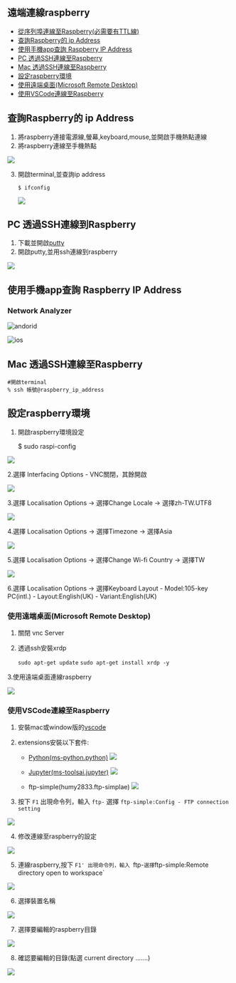 ## 遠端連線raspberry

- [從序列埠連線至Raspberry(必需要有TTL線)](https://www.raspberrypi.com.tw/tag/usb-to-ttl/)  
- [查詢Raspberry的 ip Address](#find_ip_address)  
- [使用手機app查詢 Raspberry IP Address](#mobileApp)
- [PC 透過SSH連線至Raspberry](#sshToRaspberryOnPC)  
- [Mac 透過SSH連線至Raspberry](#sshToRaspberryOnMac) 
- [設定raspberry環境](#set_up_raspberry)
- [使用遠端桌面(Microsoft Remote Desktop)](#Microsoft_Remote_Desktop)
- [使用VSCode連線至Raspberry](#vscode)

<a name="find_ip_address"></a>
## 查詢Raspberry的 ip Address
1. 將raspberry連接電源線,螢幕,keyboard,mouse,並開啟手機熱點連線
2. 將raspberry連線至手機熱點

![](./images/pic10.png)

3. 開啟terminal,並查詢ip address

	`$ ifconfig`
	
	![](./images/pic12.png)
<a name="sshToRaspberryOnPC"></a>
## PC 透過SSH連線到Raspberry
1. 下載並開啟[putty](https://www.chiark.greenend.org.uk/~sgtatham/putty/latest.html)
2. 開啟putty,並用ssh連線到raspberry

![](./images/putty-linux.png)

<a name="mobileApp"></a>
## 使用手機app查詢 Raspberry IP Address
### Network Analyzer

![andorid](https://play.google.com/store/apps/details?id=net.techet.netanalyzerlite.an&hl=zh_TW&gl=US)

![ios](https://apps.apple.com/la/app/network-analyzer/id562315041)

<a name="sshToRaspberryOnMac"></a>
## Mac 透過SSH連線至Raspberry

```
#開啟terminal
% ssh 帳號@raspberry_ip_address
```


<a name="set_up_raspberry"></a>
## 設定raspberry環境
1. 開啟raspberry環境設定

	$ sudo raspi-config

![](./images/pic4.png)

2.選擇 Interfacing Options
	- VNC關閉，其餘開啟

![](./images/pic5.png)

3.選擇 Localisation Options -> 選擇Change Locale -> 選擇zh-TW.UTF8

![](./images/pic6.png)

4.選擇 Localisation Options -> 選擇Timezone -> 選擇Asia 

![](./images/pic7.png) 

5.選擇 Localisation Options -> 選擇Change Wi-fi Country -> 選擇TW

![](./images/pic8.png)

6.選擇 Localisation Options -> 選擇Keyboard Layout
	- Model:105-key PC(intl.)
	- Layout:English(UK)
	- Variant:English(UK) 

<a name="Microsoft_Remote_Desktop"></a>
### 使用遠端桌面(Microsoft Remote Desktop)
1. 關閉 vnc Server
2. 透過ssh安裝xrdp

	`sudo apt-get update`
	`sudo apt-get install xrdp -y`

3.使用遠端桌面連線raspberry

![](./images/pic9.png)

<a name="vscode"></a>
### 使用VSCode連線至Raspberry

1. 安裝mac或window版的[vscode](https://code.visualstudio.com)

2. extensions安裝以下套件:

	- [Python(ms-python.python)](https://marketplace.visualstudio.com/items?itemName=ms-python.python)
![](./images/pic13.png)

	- [Jupyter(ms-toolsai.jupyter)](https://marketplace.visualstudio.com/items?itemName=ms-toolsai.jupyter)
![](./images/pic14.png)

	- ftp-simple(humy2833.ftp-simplae)
![](./images/pic15.png)

3. 按下 `F1` 出現命令列，輸入 `ftp-` 選擇 `ftp-simple:Config - FTP connection setting`

![](./images/pic16.png)

4. 修改連線至raspberry的設定

![](./images/pic17.png)

5. 連線raspberry,按下 `F1' 出現命令列，輸入 `ftp-` 選擇 `ftp-simple:Remote directory open to workspace`

![](./images/pic18.png)

6. 選擇裝置名稱

![](./images/pic19.png)

7. 選擇要編輯的raspberry目錄

![](./images/pic20.png)

8. 確認要編輯的目錄(點選 current directory .......)
 
 ![](./images/pic21.png)




